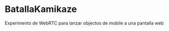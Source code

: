 BatallaKamikaze
===============

Experimento de WebRTC para lanzar objectos de mobile a una pantalla web
